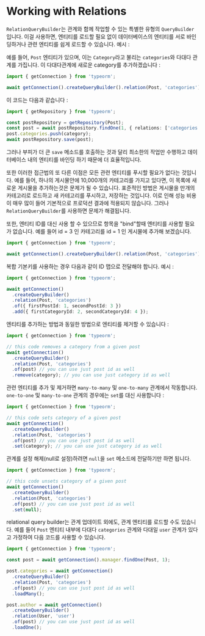 # Working with Relations

`RelationQueryBuilder`는 관계와 함께 작업할 수 있는 특별한 유형의 `QueryBuilder` 입니다.
이걸 사용하면, 엔티티를 로드할 필요 없이 데이터베이스의 엔티티를 서로 바인딩하거나 관련 엔티티를 쉽게
로드할 수 있습니다. 예시 :

예를 들어, `Post` 엔티티가 있으며, 이는 `Category`라고 불리는 `categories`와 다대다 관계를 가집니다.
이 다대다관계에 새로운 category를 추가하겠습니다 :

```typescript
import { getConnection } from 'typeorm';

await getConnection().createQueryBuilder().relation(Post, 'categories').of(post).add(category);
```

이 코드는 다음과 같습니다 :

```typescript
import { getRepository } from 'typeorm';

const postRepository = getRepository(Post);
const post = await postRepository.findOne(1, { relations: ['categories'] });
post.categories.push(category);
await postRepository.save(post);
```

그러나 부피가 더 큰 `save` 메소드를 호출하는 것과 달리 최소한의 작업만 수행하고 데이터베이스 내의 엔티티를 바인딩
하기 때문에 더 효율적입니다.

또한 이러한 접근법의 또 다른 이점은 모든 관련 엔티티를 푸시할 필요가 없다는 것입니다. 예를 들어, 하나의 게시물안에
10,000개의 카테고리를 가지고 있다면, 이 목록에 새로운 게시물을 추가하는것은 문제가 될 수 있습니다. 표준적인 방법은 게시물을
만개의 카테고리로 로드하고 새 카테고리를 푸시하고, 저장하는 것입니다. 이로 인해 성능 비용이 매우 많이 들어 기본적으로 프로덕션 결과에
적용되지 않습니다. 그러나 `RelationQueryBuilder`를 사용하면 문제가 해결됩니다.

또한, 엔티티 ID를 대신 사용 할 수 있으므로 항목을 "bind"할때 엔티티를 사용할 필요가 없습니다.
예를 들어 id = 3 인 카테고리를 id = 1 인 게시물에 추가해 보겠습니다.

```typescript
import { getConnection } from 'typeorm';

await getConnection().createQueryBuilder().relation(Post, 'categories').of(1).add(3);
```

복합 기본키를 사용하는 경우 다음과 같이 ID 맵으로 전달해야 합니다. 예시 :

```typescript
import { getConnection } from 'typeorm';

await getConnection()
  .createQueryBuilder()
  .relation(Post, 'categories')
  .of({ firstPostId: 1, secondPostId: 3 })
  .add({ firstCategoryId: 2, secondCategoryId: 4 });
```

엔티티를 추가하는 방법과 동일한 방법으로 엔티티를 제거할 수 있습니다 :

```typescript
import { getConnection } from 'typeorm';

// this code removes a category from a given post
await getConnection()
  .createQueryBuilder()
  .relation(Post, 'categories')
  .of(post) // you can use just post id as well
  .remove(category); // you can use just category id as well
```

관련 엔티티를 추가 및 제거하면 `many-to-many` 및 `one-to-many` 관계에서 작동합니다.
`one-to-one` 및 `many-to-one` 관계의 경우에는 `set`를 대신 사용합니다 :

```typescript
import { getConnection } from 'typeorm';

// this code sets category of a given post
await getConnection()
  .createQueryBuilder()
  .relation(Post, 'categories')
  .of(post) // you can use just post id as well
  .set(category); // you can use just category id as well
```

관계를 설정 해제(null로 설정)하려면 `null`을 `set` 메소드에 전달하기만 하면 됩니다.

```typescript
import { getConnection } from 'typeorm';

// this code unsets category of a given post
await getConnection()
  .createQueryBuilder()
  .relation(Post, 'categories')
  .of(post) // you can use just post id as well
  .set(null);
```

relational query builder는 관계 업데이트 외에도, 관계 엔티티를 로드할 수도 있습니다.
예를 들어 `Post` 엔티티 내부에 다대다 `categories` 관계와 다대일 `user` 관계가 있다고 가정하여 다음 코드를
사용할 수 있습니다.

```typescript
import { getConnection } from 'typeorm';

const post = await getConnection().manager.findOne(Post, 1);

post.categories = await getConnection()
  .createQueryBuilder()
  .relation(Post, 'categories')
  .of(post) // you can use just post id as well
  .loadMany();

post.author = await getConnection()
  .createQueryBuilder()
  .relation(User, 'user')
  .of(post) // you can use just post id as well
  .loadOne();
```
